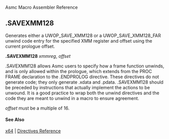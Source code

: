 Asmc Macro Assembler Reference

## .SAVEXMM128

Generates either a UWOP_SAVE_XMM128 or a UWOP_SAVE_XMM128_FAR unwind code entry for the specified XMM register and offset using the current prologue offset.

**.SAVEXMM128** _xmmreg_, _offset_

.SAVEXMM128 allows Asmc users to specify how a frame function unwinds, and is only allowed within the prologue, which extends from the PROC FRAME declaration to the .ENDPROLOG directive. These directives do not generate code; they only generate .xdata and .pdata. .SAVEXMM128 should be preceded by instructions that actually implement the actions to be unwound. It is a good practice to wrap both the unwind directives and the code they are meant to unwind in a macro to ensure agreement.

_offset_ must be a multiple of 16.

#### See Also

[x64](x64.md) | [Directives Reference](readme.md)
